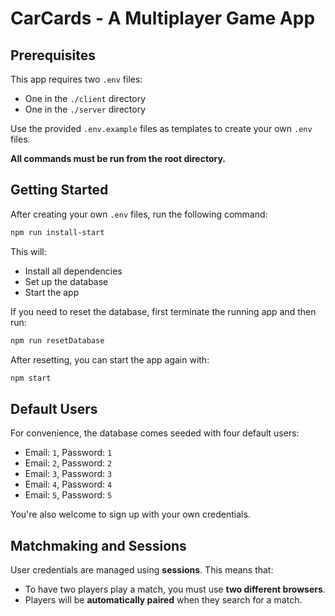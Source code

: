 # CarCards - A Multiplayer Game App

## Prerequisites

This app requires two `.env` files:

- One in the `./client` directory  
- One in the `./server` directory  

Use the provided `.env.example` files as templates to create your own `.env` files.

**All commands must be run from the root directory.**

## Getting Started

After creating your own `.env` files, run the following command:

```bash
npm run install-start
```

This will:

- Install all dependencies  
- Set up the database  
- Start the app  

If you need to reset the database, first terminate the running app and then run:

```bash
npm run resetDatabase
```

After resetting, you can start the app again with:

```bash
npm start
```

## Default Users

For convenience, the database comes seeded with four default users:

- Email: `1`, Password: `1`  
- Email: `2`, Password: `2`  
- Email: `3`, Password: `3`  
- Email: `4`, Password: `4`  
- Email: `5`, Password: `5`  

You're also welcome to sign up with your own credentials.

## Matchmaking and Sessions

User credentials are managed using **sessions**. This means that:

- To have two players play a match, you must use **two different browsers**.  
- Players will be **automatically paired** when they search for a match.
